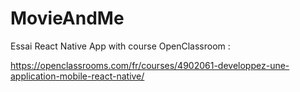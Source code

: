 # MovieAndMe
Essai React Native App
with course OpenClassroom :

https://openclassrooms.com/fr/courses/4902061-developpez-une-application-mobile-react-native/

